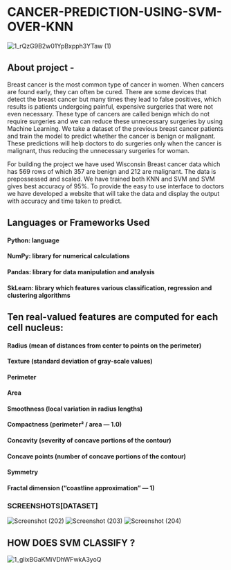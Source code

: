 # CANCER-PREDICTION-USING-SVM-OVER-KNN
![1_rQzG9B2w01YpBxpph3YTaw (1)](https://user-images.githubusercontent.com/50310860/97449720-ffd60f80-1957-11eb-9061-4db6ee9c4ed9.png)

## About project - 
Breast cancer is the most common type of cancer in women. When cancers are found early, they can often be cured. There are some devices that detect the breast cancer but many times they lead to false positives, which results is patients undergoing painful, expensive surgeries that were not even necessary. These type of cancers are called benign which do not require surgeries and we can reduce these unnecessary surgeries by using Machine Learning. We take a dataset of the previous breast cancer patients and train the model to predict whether the cancer is benign or malignant. These predictions will help doctors to do surgeries only when the cancer is malignant, thus reducing the unnecessary surgeries for woman.

For building the project we have used Wisconsin Breast cancer data which has 569 rows of which 357 are benign and 212 are malignant. The data is prepossessed and scaled. We have trained both KNN and SVM and SVM gives best accuracy of 95%.
To provide the easy to use interface to doctors we have developed a website that will take the data and display the output with accuracy and time taken to predict.

## Languages or Frameworks Used
#### Python: language
#### NumPy: library for numerical calculations
#### Pandas: library for data manipulation and analysis
#### SkLearn: library which features various classification, regression and clustering algorithms

## Ten real-valued features are computed for each cell nucleus:
#### Radius (mean of distances from center to points on the perimeter)
#### Texture (standard deviation of gray-scale values)
#### Perimeter
#### Area
#### Smoothness (local variation in radius lengths)
#### Compactness (perimeter² / area — 1.0)
#### Concavity (severity of concave portions of the contour)
#### Concave points (number of concave portions of the contour)
#### Symmetry
#### Fractal dimension (“coastline approximation” — 1)

### SCREENSHOTS[DATASET]
![Screenshot (202)](https://user-images.githubusercontent.com/50310860/93769668-c3b4de00-fc38-11ea-8268-a048ab4126a1.png)
![Screenshot (203)](https://user-images.githubusercontent.com/50310860/93769686-ca435580-fc38-11ea-948c-2d306f1aa89a.png)
![Screenshot (204)](https://user-images.githubusercontent.com/50310860/93769690-cc0d1900-fc38-11ea-9ed1-a9a990d446a0.png)

## HOW DOES SVM CLASSIFY ?
![1_glixBGaKMiVDhWFwkA3yoQ](https://user-images.githubusercontent.com/50310860/97450284-94407200-1958-11eb-8b2d-6683db95d566.png)

